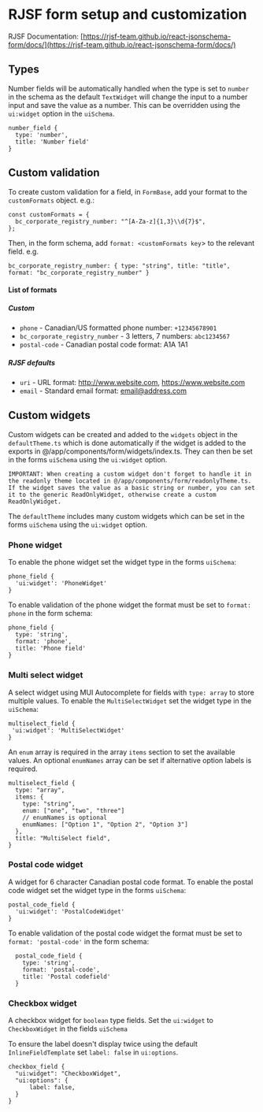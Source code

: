 # RJSF form setup and customization

RJSF Documentation: [https://rjsf-team.github.io/react-jsonschema-form/docs/](https://rjsf-team.github.io/react-jsonschema-form/docs/)

## Types

Number fields will be automatically handled when the type is set to `number` in the schema as the default `TextWidget` will change the input to a number input and save the value as a number. This can be overridden using the `ui:widget` option in the `uiSchema`.

```
number_field {
  type: 'number',
  title: 'Number field'
}
```

## Custom validation

To create custom validation for a field, in `FormBase`, add your format to the `customFormats` object. e.g.:

```
const customFormats = {
  bc_corporate_registry_number: "^[A-Za-z]{1,3}\\d{7}$",
};
```

Then, in the form schema, add `format: <customFormats key`> to the relevant field. e.g.

```
bc_corporate_registry_number: { type: "string", title: "title", format: "bc_corporate_registry_number" }
```

#### List of formats

##### Custom

- `phone` - Canadian/US formatted phone number: `+12345678901`
- `bc_corporate_registry_number` - 3 letters, 7 numbers: `abc1234567`
- `postal-code` - Canadian postal code format: A1A 1A1

##### RJSF defaults

- `uri` - URL format: http://www.website.com, https://www.website.com
- `email` - Standard email format: email@address.com

## Custom widgets

Custom widgets can be created and added to the `widgets` object in the `defaultTheme.ts` which is done automatically if the widget is added to the exports in @/app/components/form/widgets/index.ts. They can then be set in the forms `uiSchema` using the `ui:widget` option.

```
IMPORTANT: When creating a custom widget don't forget to handle it in the readonly theme located in @/app/components/form/readonlyTheme.ts. If the widget saves the value as a basic string or number, you can set it to the generic ReadOnlyWidget, otherwise create a custom ReadOnlyWidget.
```

The `defaultTheme` includes many custom widgets which can be set in the forms `uiSchema` using the `ui:widget` option.

### Phone widget

To enable the phone widget set the widget type in the forms `uiSchema`:

```
phone_field {
  'ui:widget': 'PhoneWidget'
}
```

To enable validation of the phone widget the format must be set to `format: phone` in the form schema:

```
phone_field {
  type: 'string',
  format: 'phone',
  title: 'Phone field'
}
```

### Multi select widget

A select widget using MUI Autocomplete for fields with `type: array` to store multiple values. To enable the `MultiSelectWidget` set the widget type in the `uiSchema`:

```
multiselect_field {
 'ui:widget': 'MultiSelectWidget'
}
```

An `enum` array is required in the array `items` section to set the available values. An optional `enumNames` array can be set if alternative option labels is required.

```
multiselect_field {
  type: "array",
  items: {
    type: "string",
    enum: ["one", "two", "three"]
    // enumNames is optional
    enumNames: ["Option 1", "Option 2", "Option 3"]
  },
  title: "MultiSelect field",
}
```

### Postal code widget

A widget for 6 character Canadian postal code format. To enable the postal code widget set the widget type in the forms `uiSchema`:

```
postal_code_field {
  'ui:widget': 'PostalCodeWidget'
}
```

To enable validation of the postal code widget the format must be set to `format: 'postal-code'` in the form schema:

```
  postal_code_field {
    type: 'string',
    format: 'postal-code',
    title: 'Postal codefield'
  }
```

### Checkbox widget

A checkbox widget for `boolean` type fields. Set the `ui:widget` to `CheckboxWidget` in the fields `uiSchema`

To ensure the label doesn't display twice using the default `InlineFieldTemplate` set `label: false` in `ui:options`.

```
checkbox_field {
  "ui:widget": "CheckboxWidget",
  "ui:options": {
      label: false,
  }
}
```
